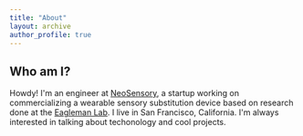 ```yaml
---
title: "About"
layout: archive
author_profile: true
---
```


Who am I?
----


Howdy! I'm an engineer at [NeoSensory](http://www.neosensory.com), a startup working on commercializing a wearable sensory substitution device based on research done at the [Eagleman Lab](http://www.eaglemanlab.net/). I live in San Francisco, California. I'm always interested in talking about techonology and cool projects. 

